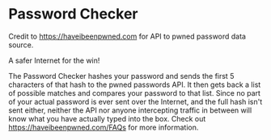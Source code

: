 # Password Checker

Credit to https://haveibeenpwned.com for API to pwned password data source.

A safer Internet for the win!

The Password Checker hashes your password and sends the first 5 characters of that hash to the pwned passwords API. It then gets back a list of possible matches and compares your password to that list. Since no part of your actual password is ever sent over the Internet, and the full hash isn't sent either, neither the API nor anyone intercepting traffic in between will know what you have actually typed into the box.  Check out https://haveibeenpwned.com/FAQs for more information.